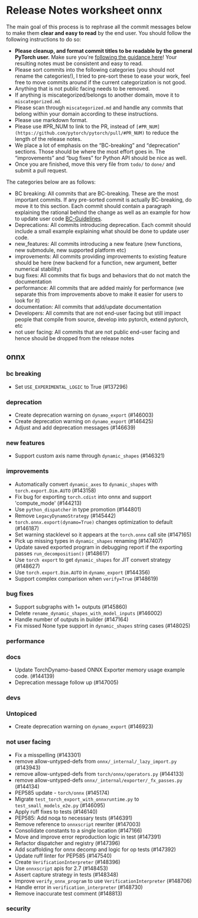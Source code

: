 # Release Notes worksheet onnx

The main goal of this process is to rephrase all the commit messages below to make them **clear and easy to read** by the end user. You should follow the following instructions to do so:

* **Please cleanup, and format commit titles to be readable by the general PyTorch user.** Make sure you're [following the guidance here](https://docs.google.com/document/d/14OmgGBr1w6gl1VO47GGGdwrIaUNr92DFhQbY_NEk8mQ/edit)! Your resulting notes must be consistent and easy to read.
* Please sort commits into the following categories (you should not rename the categories!), I tried to pre-sort these to ease your work, feel free to move commits around if the current categorization is not good.
* Anything that is not public facing needs to be removed.
* If anything is miscategorized/belongs to another domain, move it to `miscategorized.md`.
* Please scan through `miscategorized.md` and handle any commits that belong within your domain according to these instructions.
* Please use markdown format.
* Please use #PR_NUM to link to the PR, instead of `[#PR_NUM](https://github.com/pytorch/pytorch/pull/#PR_NUM)` to reduce the length of the release notes.
* We place a lot of emphasis on the “BC-breaking” and “deprecation” sections. Those should be where the most effort goes in. The “improvements” and “bug fixes” for Python API should be nice as well.
* Once you are finished, move this very file from `todo/` to `done/` and submit a pull request.

The categories below are as follows:

* BC breaking: All commits that are BC-breaking. These are the most important commits. If any pre-sorted commit is actually BC-breaking, do move it to this section. Each commit should contain a paragraph explaining the rational behind the change as well as an example for how to update user code [BC-Guidelines](https://docs.google.com/document/d/14OmgGBr1w6gl1VO47GGGdwrIaUNr92DFhQbY_NEk8mQ/edit#heading=h.a9htwgvvec1m).
* Deprecations: All commits introducing deprecation. Each commit should include a small example explaining what should be done to update user code.
* new_features: All commits introducing a new feature (new functions, new submodule, new supported platform etc)
* improvements: All commits providing improvements to existing feature should be here (new backend for a function, new argument, better numerical stability)
* bug fixes: All commits that fix bugs and behaviors that do not match the documentation
* performance: All commits that are added mainly for performance (we separate this from improvements above to make it easier for users to look for it)
* documentation: All commits that add/update documentation
* Developers: All commits that are not end-user facing but still impact people that compile from source, develop into pytorch, extend pytorch, etc
* not user facing: All commits that are not public end-user facing and hence should be dropped from the release notes

## onnx

### bc breaking

- Set `USE_EXPERIMENTAL_LOGIC` to True (#137296)

### deprecation

- Create deprecation warning on `dynamo_export` (#146003)
- Create deprecation warning on `dynamo_export` (#146425)
- Adjust and add deprecation messages (#146639)

### new features

- Support custom axis name through `dynamic_shapes` (#146321)

### improvements

- Automatically convert `dynamic_axes` to `dynamic_shapes` with `torch.export.Dim.AUTO` (#143158)
- Fix bug for exporting `torch.cdist` into onnx and support 'compute_mode' (#144213)
- Use `python_dispatcher` in type promotion (#144801)
- Remove `LegacyDynamoStrategy` (#145442)
- `torch.onnx.export(dynamo=True)` changes optimization to default (#146187)
- Set warning stacklevel so it appears at the `torch.onnx` call site (#147165)
- Pick up missing types in `dynamic_shapes` renaming (#147407)
- Update saved exported program in debugging report if the exporting passes `run_decomposition()` (#148617)
- Use `torch export` to get `dynamic_shapes` for JIT convert strategy (#148627)
- Use `torch.export.Dim.AUTO` in `dynamo_export` (#144356)
- Support complex comparison when `verify=True` (#148619)

### bug fixes

- Support subgraphs with 1+ outputs (#145860)
- Delete `rename_dynamic_shapes_with_model_inputs` (#146002)
- Handle number of outputs in builder (#147164)
- Fix missed None type support in `dynamic_shapes` string cases (#148025)

### performance

### docs

- Update TorchDynamo-based ONNX Exporter memory usage example code. (#144139)
- Deprecation message follow up (#147005)

### devs

### Untopiced

- Create deprecation warning on `dynamo_export` (#146923)

### not user facing

- Fix a misspelling (#143301)
- remove allow-untyped-defs from `onnx/_internal/_lazy_import.py` (#143943)
- remove allow-untyped-defs from `torch/onnx/operators.py` (#144133)
- remove allow-untyped-defs `onnx/_internal/exporter/_fx_passes.py` (#144134)
- PEP585 update - `torch/onnx` (#145174)
- Migrate `test_torch_export_with_onnxruntime.py` to `test_small_models_e2e.py` (#146095)
- Apply ruff fixes to tests (#146140)
- PEP585: Add noqa to necessary tests (#146391)
- Remove reference to `onnxscript` rewriter (#147003)
- Consolidate constants to a single location (#147166)
- Move and improve error reproduction logic in test (#147391)
- Refactor dispatcher and registry (#147396)
- Add scaffolding for onnx decomp and logic for op tests (#147392)
- Update ruff linter for PEP585 (#147540)
- Create `VerificationInterpreter` (#148396)
- Use `onnxscript` apis for 2.7 (#148453)
- Assert capture strategy in tests (#148348)
- Improve `verify_onnx_program` to use `VerificationInterpreter` (#148706)
- Handle error in `verification_interpreter` (#148730)
- Remove inaccurate test comment (#148813)

### security
